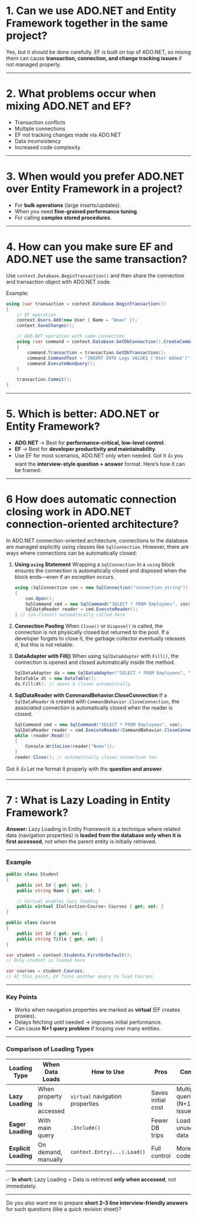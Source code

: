 
# 1. **Can we use ADO.NET and Entity Framework together in the same project?**
 Yes, but it should be done carefully. EF is built on top of ADO.NET, so mixing them can cause **transaction, connection, and change tracking issues** if not managed properly.

---

# 2. **What problems occur when mixing ADO.NET and EF?**
* Transaction conflicts
* Multiple connections
* EF not tracking changes made via ADO.NET
* Data inconsistency
* Increased code complexity

---

# 3. **When would you prefer ADO.NET over Entity Framework in a project?**
* For **bulk operations** (large inserts/updates).
* When you need **fine-grained performance tuning**.
* For calling **complex stored procedures**.

---

# 4. **How can you make sure EF and ADO.NET use the same transaction?**

 Use `context.Database.BeginTransaction()` and then share the connection and transaction object with ADO.NET code.

Example:

```csharp
using (var transaction = context.Database.BeginTransaction())
{
    // EF operation
    context.Users.Add(new User { Name = "Aman" });
    context.SaveChanges();

    // ADO.NET operation with same connection
    using (var command = context.Database.GetDbConnection().CreateCommand())
    {
        command.Transaction = transaction.GetDbTransaction();
        command.CommandText = "INSERT INTO Logs VALUES ('User Added')";
        command.ExecuteNonQuery();
    }

    transaction.Commit();
}
```

---

# 5. **Which is better: ADO.NET or Entity Framework?**



* **ADO.NET** → Best for **performance-critical, low-level control**.
* **EF** → Best for **developer productivity and maintainability**.
* Use EF for most scenarios, ADO.NET only when needed.
Got it 👍 you want the **interview-style question + answer** format.
Here’s how it can be framed:

---
# 6 **How does automatic connection closing work in ADO.NET connection-oriented architecture?**
In ADO.NET connection-oriented architecture, connections to the database are managed explicitly using classes like `SqlConnection`. However, there are ways where connections can be automatically closed:

1. **Using `using` Statement**
   Wrapping a `SqlConnection` in a `using` block ensures the connection is automatically closed and disposed when the block ends—even if an exception occurs.

   ```csharp
   using (SqlConnection con = new SqlConnection("connection_string"))
   {
       con.Open();
       SqlCommand cmd = new SqlCommand("SELECT * FROM Employees", con);
       SqlDataReader reader = cmd.ExecuteReader();
   } // con.Close() automatically called here
   ```

2. **Connection Pooling**
   When `Close()` or `Dispose()` is called, the connection is not physically closed but returned to the pool. If a developer forgets to close it, the garbage collector eventually releases it, but this is not reliable.

3. **DataAdapter with Fill()**
   When using `SqlDataAdapter` with `Fill()`, the connection is opened and closed automatically inside the method.

   ```csharp
   SqlDataAdapter da = new SqlDataAdapter("SELECT * FROM Employees", "connection_string");
   DataTable dt = new DataTable();
   da.Fill(dt); // opens & closes automatically
   ```

4. **SqlDataReader with CommandBehavior.CloseConnection**
   If a `SqlDataReader` is created with `CommandBehavior.CloseConnection`, the associated connection is automatically closed when the reader is closed.

   ```csharp
   SqlCommand cmd = new SqlCommand("SELECT * FROM Employees", con);
   SqlDataReader reader = cmd.ExecuteReader(CommandBehavior.CloseConnection);
   while (reader.Read())
   {
       Console.WriteLine(reader["Name"]);
   }
   reader.Close(); // automatically closes connection too
   ```
Got it 👍 Let me format it properly with the **question and answer**.

---

# 7 : What is Lazy Loading in Entity Framework?

**Answer:**
Lazy Loading in Entity Framework is a technique where related data (navigation properties) is **loaded from the database only when it is first accessed**, not when the parent entity is initially retrieved.

---

### **Example**

```csharp
public class Student
{
    public int Id { get; set; }
    public string Name { get; set; }

    // Virtual enables lazy loading
    public virtual ICollection<Course> Courses { get; set; }
}

public class Course
{
    public int Id { get; set; }
    public string Title { get; set; }
}
```

```csharp
var student = context.Students.FirstOrDefault(); 
// Only student is loaded here

var courses = student.Courses; 
// At this point, EF fires another query to load Courses
```

---

### **Key Points**

* Works when navigation properties are marked as **virtual** (EF creates proxies).
* Delays fetching until needed → improves initial performance.
* Can cause **N+1 query problem** if looping over many entities.

---

### **Comparison of Loading Types**

| Loading Type         | When Data Loads           | How to Use                      | Pros               | Cons                         |
| -------------------- | ------------------------- | ------------------------------- | ------------------ | ---------------------------- |
| **Lazy Loading**     | When property is accessed | `virtual` navigation properties | Saves initial cost | Multiple queries (N+1 issue) |
| **Eager Loading**    | With main query           | `.Include()`                    | Fewer DB trips     | Loads unused data            |
| **Explicit Loading** | On demand, manually       | `context.Entry(...).Load()`     | Full control       | More code                    |

---

✅ **In short:**
Lazy Loading = Data is retrieved **only when accessed**, not immediately.

---

Do you also want me to prepare **short 2–3 line interview-friendly answers** for such questions (like a quick revision sheet)?
